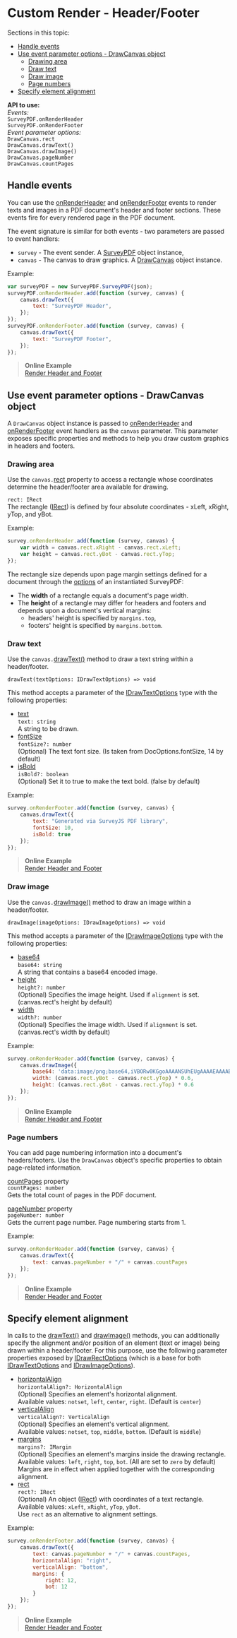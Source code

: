 # Custom Render - Header/Footer 


Sections in this topic:  
* [Handle events](#handle-events)
* [Use event parameter options - DrawCanvas object](#drawcanvas-object)
  * [Drawing area](#drawing-area)
  * [Draw text](#draw-text)
  * [Draw image](#draw-image)
  * [Page numbers](#page-numbers)
* [Specify element alignment](#element-alignment)


**API to use:**  
_Events:_  
`SurveyPDF.onRenderHeader`  
`SurveyPDF.onRenderFooter`  
_Event parameter options:_  
`DrawCanvas.rect`  
`DrawCanvas.drawText()`  
`DrawCanvas.drawImage()`  
`DrawCanvas.pageNumber`  
`DrawCanvas.countPages`

<a id="handle-events"></a>
## Handle events

You can use the [onRenderHeader](https://surveyjs.io/Documentation/Pdf-Export?id=surveypdf#onRenderHeader) and [onRenderFooter](https://surveyjs.io/Documentation/Pdf-Export?id=surveypdf#onRenderFooter) events to render texts and images in a PDF document's header and footer sections. These events fire for every rendered page in the PDF document. 

The event signature is similar for both events - two parameters are passed to event handlers: 
 - `survey` - The event sender. A [SurveyPDF](https://surveyjs.io/Documentation/Pdf-Export?id=surveypdf) object instance, 
 - `canvas` - The canvas to draw graphics. A [DrawCanvas](https://surveyjs.io/Documentation/Pdf-Export?id=drawcanvas) object instance.


Example:  
```javascript
var surveyPDF = new SurveyPDF.SurveyPDF(json);
surveyPDF.onRenderHeader.add(function (survey, canvas) {
    canvas.drawText({
    	text: "SurveyPDF Header",
    });
});
surveyPDF.onRenderFooter.add(function (survey, canvas) {
    canvas.drawText({
    	text: "SurveyPDF Footer",
    });
});
```

> **Online Example**  
> [Render Header and Footer](https://surveyjs.io/Examples/Pdf-Export?id=survey-pdf-header)

<a id="drawcanvas-object"></a>
## Use event parameter options - DrawCanvas object

A `DrawCanvas` object instance is passed to [onRenderHeader](https://surveyjs.io/Documentation/Pdf-Export?id=surveypdf#onRenderHeader) and [onRenderFooter](https://surveyjs.io/Documentation/Pdf-Export?id=surveypdf#onRenderFooter) event handlers as the `canvas` parameter. This parameter exposes specific properties and methods to help you draw custom graphics in headers and footers.

<a id="drawing-area"></a>
### Drawing area 
Use the `canvas.`[rect](https://surveyjs.io/Documentation/Pdf-Export?id=drawcanvas#rect) property to access a rectangle whose coordinates determine the header/footer area available for drawing.

`rect: IRect`   
The rectangle ([IRect](https://github.com/surveyjs/survey-pdf/blob/a18e99ad0d5a481ea390f6918c01a1bdbaa716d7/src/doc_controller.ts#L14)) is defined by four absolute coordinates - xLeft, xRight, yTop, and yBot.  

Example:    
```javascript
survey.onRenderHeader.add(function (survey, canvas) {
    var width = canvas.rect.xRight - canvas.rect.xLeft;
    var height = canvas.rect.yBot - canvas.rect.yTop;
});
```
The rectangle size depends upon page margin settings defined for a document through the [options](https://github.com/surveyjs/survey-pdf/blob/a18e99ad0d5a481ea390f6918c01a1bdbaa716d7/src/survey.ts#L16) of an instantiated SurveyPDF:  

 - The **width** of a rectangle equals a document's page width.
 - The **height** of a rectangle may differ for headers and footers and depends upon a document's vertical margins:
    - headers' height is specified by `margins.top`,
    - footers' height is specified by `margins.bottom`.  


<a id="draw-text"></a>
### Draw text

Use the `canvas.`[drawText()](https://surveyjs.io/Documentation/Pdf-Export?id=drawcanvas#drawText) method to draw a text string within a header/footer.  

`drawText(textOptions: IDrawTextOptions) => void`   

This method accepts a parameter of the [IDrawTextOptions](https://github.com/surveyjs/survey-pdf/blob/0e0bb386fee3796be0f8f8eeff62607e92fd4fd6/src/event_handler/draw_canvas.ts#L49) type with the following properties:  

 - [text](https://github.com/surveyjs/survey-pdf/blob/0e0bb386fee3796be0f8f8eeff62607e92fd4fd6/src/event_handler/draw_canvas.ts#L53)  
 `text: string`  
 A string to be drawn.  
 - [fontSize](https://github.com/surveyjs/survey-pdf/blob/0e0bb386fee3796be0f8f8eeff62607e92fd4fd6/src/event_handler/draw_canvas.ts#L57)  
 `fontSize?: number`  
 (Optional) The text font size. (Is taken from DocOptions.fontSize, 14 by default)  
 - [isBold](https://github.com/surveyjs/survey-pdf/blob/0e0bb386fee3796be0f8f8eeff62607e92fd4fd6/src/event_handler/draw_canvas.ts#L61)  
 `isBold?: boolean`  
 (Optional) Set it to true to make the text bold. (false by default)


Example:  
```javascript
survey.onRenderFooter.add(function (survey, canvas) {
    canvas.drawText({
        text: "Generated via SurveyJS PDF library",
        fontSize: 10,
        isBold: true
    });
});
```

> **Online Example**  
> [Render Header and Footer](https://surveyjs.io/Examples/Pdf-Export?id=survey-pdf-header)


<a id="draw-image"></a>
### Draw image
Use the `canvas.`[drawImage()](https://surveyjs.io/Documentation/Pdf-Export?id=drawcanvas#drawImage) method to draw an image within a header/footer.

`drawImage(imageOptions: IDrawImageOptions) => void`  

This method accepts a parameter of the [IDrawImageOptions](https://github.com/surveyjs/survey-pdf/blob/0e0bb386fee3796be0f8f8eeff62607e92fd4fd6/src/event_handler/draw_canvas.ts#L66) type with the following properties:

 - [base64](https://github.com/surveyjs/survey-pdf/blob/0e0bb386fee3796be0f8f8eeff62607e92fd4fd6/src/event_handler/draw_canvas.ts#L78)  
 `base64: string`  
 A string that contains a base64 encoded image.
 - [height](https://github.com/surveyjs/survey-pdf/blob/0e0bb386fee3796be0f8f8eeff62607e92fd4fd6/src/event_handler/draw_canvas.ts#L74)  
 `height?: number`  
 (Optional) Specifies the image height. Used if `alignment` is set. (canvas.rect's height by default)
 - [width](https://github.com/surveyjs/survey-pdf/blob/0e0bb386fee3796be0f8f8eeff62607e92fd4fd6/src/event_handler/draw_canvas.ts#L70)  
 `width?: number`  
 (Optional) Specifies the image width. Used if `alignment` is set. (canvas.rect's width by default)

Example:  
```javascript
survey.onRenderHeader.add(function (survey, canvas) {
    canvas.drawImage({
        base64: 'data:image/png;base64,iVBORw0KGgoAAAANSUhEUgAAAAEAAAABCAQAAAC1HAwCAAAAC0lEQVR42mPk+A8AARUBCWbeTf4AAAAASUVORK5CYII=',
        width: (canvas.rect.yBot - canvas.rect.yTop) * 0.6,
        height: (canvas.rect.yBot - canvas.rect.yTop) * 0.6 		
    });
});
```

> **Online Example**  
> [Render Header and Footer](https://surveyjs.io/Examples/Pdf-Export?id=survey-pdf-header)



<a id="page-numbers"></a>
### Page numbers

You can add page numbering information into a document's headers/footers. Use the `DrawCanvas` object's specific properties to obtain page-related information.

[countPages](https://surveyjs.io/Documentation/Pdf-Export?id=drawcanvas#countPages) property  
`countPages: number`   
Gets the total count of pages in the PDF document.

[pageNumber](https://surveyjs.io/Documentation/Pdf-Export?id=drawcanvas#pageNumber) property  
`pageNumber: number`   
Gets the current page number. Page numbering starts from 1.  


Example:  
```javascript
survey.onRenderHeader.add(function (survey, canvas) {
    canvas.drawText({
        text: canvas.pageNumber + "/" + canvas.countPages
    });
});
```

> **Online Example**  
> [Render Header and Footer](https://surveyjs.io/Examples/Pdf-Export?id=survey-pdf-header)


<a id="element-alignment"></a>
## Specify element alignment

In calls to the [drawText()](https://surveyjs.io/Documentation/Pdf-Export?id=drawcanvas#drawText) and [drawImage()](https://surveyjs.io/Documentation/Pdf-Export?id=drawcanvas#drawImage) methods, you can additionally specify the alignment and/or position of an element (text or image) being drawn within a header/footer. For this purpose, use the following parameter properties exposed by [IDrawRectOptions](https://github.com/surveyjs/survey-pdf/blob/0e0bb386fee3796be0f8f8eeff62607e92fd4fd6/src/event_handler/draw_canvas.ts#L28) (which is a base for both [IDrawTextOptions](https://github.com/surveyjs/survey-pdf/blob/0e0bb386fee3796be0f8f8eeff62607e92fd4fd6/src/event_handler/draw_canvas.ts#L49) and [IDrawImageOptions](https://github.com/surveyjs/survey-pdf/blob/0e0bb386fee3796be0f8f8eeff62607e92fd4fd6/src/event_handler/draw_canvas.ts#L66)).

 - [horizontalAlign](https://github.com/surveyjs/survey-pdf/blob/0e0bb386fee3796be0f8f8eeff62607e92fd4fd6/src/event_handler/draw_canvas.ts#L32)  
 `horizontalAlign?: HorizontalAlign`  
 (Optional) Specifies an element's horizontal alignment.  
 Available values: `notset`, `left`, `center`, `right`. (Default is `center`)
 - [verticalAlign](https://github.com/surveyjs/survey-pdf/blob/0e0bb386fee3796be0f8f8eeff62607e92fd4fd6/src/event_handler/draw_canvas.ts#L36)  
 `verticalAlign?: VerticalAlign`  
 (Optional) Specifies an element's vertical alignment.  
 Available values: `notset`, `top`, `middle`, `bottom`. (Default is `middle`)
 - [margins](https://github.com/surveyjs/survey-pdf/blob/0e0bb386fee3796be0f8f8eeff62607e92fd4fd6/src/event_handler/draw_canvas.ts#L40)  
 `margins?: IMargin`  
 (Optional) Specifies an element's margins inside the drawing rectangle.   
 Available values: `left`, `right`, `top`, `bot`. (All are set to `zero` by default)  
 Margins are in effect when applied together with the corresponding alignment.
 - [rect](https://github.com/surveyjs/survey-pdf/blob/0e0bb386fee3796be0f8f8eeff62607e92fd4fd6/src/event_handler/draw_canvas.ts#L44)  
 `rect?: IRect`  
 (Optional) An object ([IRect](https://github.com/surveyjs/survey-pdf/blob/a18e99ad0d5a481ea390f6918c01a1bdbaa716d7/src/doc_controller.ts#L14))  with coordinates of a text rectangle.  
  Available values: `xLeft`, `xRight`, `yTop`, `yBot`.  
 Use `rect` as an alternative to alignment settings.

Example:  
```javascript
survey.onRenderFooter.add(function (survey, canvas) {
    canvas.drawText({
        text: canvas.pageNumber + "/" + canvas.countPages,
        horizontalAlign: "right",
        verticalAlign: "bottom",
        margins: {
            right: 12,
            bot: 12
        }
    });
});
```

> **Online Example**  
> [Render Header and Footer](https://surveyjs.io/Examples/Pdf-Export?id=survey-pdf-header)


